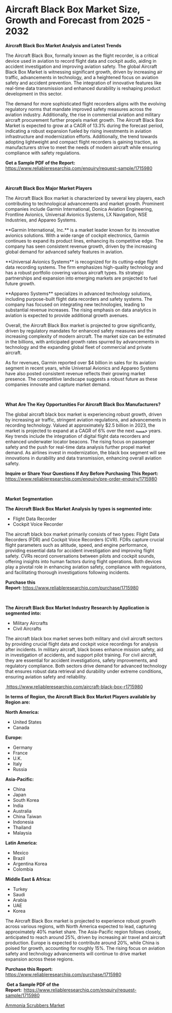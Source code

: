 <p><h1>Aircraft Black Box Market Size, Growth and Forecast from 2025 - 2032</h1></p><p><strong>Aircraft Black Box Market Analysis and Latest Trends</strong></p>
<p><p>The Aircraft Black Box, formally known as the flight recorder, is a critical device used in aviation to record flight data and cockpit audio, aiding in accident investigation and improving aviation safety. The global Aircraft Black Box Market is witnessing significant growth, driven by increasing air traffic, advancements in technology, and a heightened focus on aviation safety and accident prevention. The integration of innovative features like real-time data transmission and enhanced durability is reshaping product development in this sector.</p><p>The demand for more sophisticated flight recorders aligns with the evolving regulatory norms that mandate improved safety measures across the aviation industry. Additionally, the rise in commercial aviation and military aircraft procurement further propels market growth. The Aircraft Black Box Market is expected to grow at a CAGR of 13.3% during the forecast period, indicating a robust expansion fueled by rising investments in aviation infrastructure and modernization efforts. Additionally, the trend towards adopting lightweight and compact flight recorders is gaining traction, as manufacturers strive to meet the needs of modern aircraft while ensuring compliance with safety regulations.</p></p>
<p><strong>Get a Sample PDF of the Report:&nbsp;</strong> <a href="https://www.reliableresearchiq.com/enquiry/request-sample/1715980?utm_campaign=2463&utm_medium=2&utm_source=Github&utm_content=ia&utm_term=11042025&utm_id=aircraft-black-box">https://www.reliableresearchiq.com/enquiry/request-sample/1715980</a></p>
<p>&nbsp;</p>
<p><strong>Aircraft Black Box Major Market Players</strong></p>
<p><p>The Aircraft Black Box market is characterized by several key players, each contributing to technological advancements and market growth. Prominent companies include Garmin International, Donica Aviation Engineering, Frontline Avionics, Universal Avionics Systems, LX Navigation, NSE Industries, and Appareo Systems.</p><p>**Garmin International, Inc.** is a market leader known for its innovative avionics solutions. With a wide range of cockpit electronics, Garmin continues to expand its product lines, enhancing its competitive edge. The company has seen consistent revenue growth, driven by the increasing global demand for advanced safety features in aviation.</p><p>**Universal Avionics Systems** is recognized for its cutting-edge flight data recording systems. The firm emphasizes high-quality technology and has a robust portfolio covering various aircraft types. Its strategic partnerships and expansion into emerging markets are projected to fuel future growth.</p><p>**Appareo Systems** specializes in advanced technology solutions, including purpose-built flight data recorders and safety systems. The company has focused on integrating new technologies, leading to substantial revenue increases. The rising emphasis on data analytics in aviation is expected to provide additional growth avenues.</p><p>Overall, the Aircraft Black Box market is projected to grow significantly, driven by regulatory mandates for enhanced safety measures and the increasing complexity of modern aircraft. The market size can be estimated in the billions, with anticipated growth rates spurred by advancements in technology and the expanding global fleet of commercial and private aircraft.</p><p>As for revenues, Garmin reported over $4 billion in sales for its aviation segment in recent years, while Universal Avionics and Appareo Systems have also posted consistent revenue reflects their growing market presence. The competitive landscape suggests a robust future as these companies innovate and capture market demand.</p></p>
<p>&nbsp;</p>
<p><strong>What Are The Key Opportunities For Aircraft Black Box Manufacturers?</strong></p>
<p><p>The global aircraft black box market is experiencing robust growth, driven by increasing air traffic, stringent aviation regulations, and advancements in recording technology. Valued at approximately $2.5 billion in 2023, the market is projected to expand at a CAGR of 6% over the next خمسة years. Key trends include the integration of digital flight data recorders and enhanced underwater locator beacons. The rising focus on passenger safety and the push for real-time data analysis further propel market demand. As airlines invest in modernization, the black box segment will see innovations in durability and data transmission, enhancing overall aviation safety.</p></p>
<p><strong>Inquire or Share Your Questions If Any Before Purchasing This Report:</strong> <a href="https://www.reliableresearchiq.com/enquiry/pre-order-enquiry/1715980?utm_campaign=2463&utm_medium=2&utm_source=Github&utm_content=ia&utm_term=11042025&utm_id=aircraft-black-box">https://www.reliableresearchiq.com/enquiry/pre-order-enquiry/1715980</a></p>
<p>&nbsp;</p>
<p><strong>Market Segmentation</strong></p>
<p><strong>The Aircraft Black Box Market Analysis by types is segmented into:</strong></p>
<p><ul><li>Flight Data Recorder</li><li>Cockpit Voice Recorder</li></ul></p>
<p><p>The aircraft black box market primarily consists of two types: Flight Data Recorders (FDR) and Cockpit Voice Recorders (CVR). FDRs capture crucial flight parameters such as altitude, speed, and engine performance, providing essential data for accident investigation and improving flight safety. CVRs record conversations between pilots and cockpit sounds, offering insights into human factors during flight operations. Both devices play a pivotal role in enhancing aviation safety, compliance with regulations, and facilitating thorough investigations following incidents.</p></p>
<p><strong>Purchase this Report:&nbsp;</strong><a href="https://www.reliableresearchiq.com/purchase/1715980?utm_campaign=2463&utm_medium=2&utm_source=Github&utm_content=ia&utm_term=11042025&utm_id=aircraft-black-box">https://www.reliableresearchiq.com/purchase/1715980</a></p>
<p>&nbsp;</p>
<p><strong>The Aircraft Black Box Market Industry Research by Application is segmented into:</strong></p>
<p><ul><li>Military Aircrafts</li><li>Civil Aircrafts</li></ul></p>
<p><p>The aircraft black box market serves both military and civil aircraft sectors by providing crucial flight data and cockpit voice recordings for analysis after incidents. In military aircraft, black boxes enhance mission safety, aid in investigation of accidents, and support pilot training. For civil aircraft, they are essential for accident investigations, safety improvements, and regulatory compliance. Both sectors drive demand for advanced technology that ensures robust data retrieval and durability under extreme conditions, ensuring aviation safety and reliability.</p></p>
<p><a href="https://www.reliableresearchiq.com/aircraft-black-box-r1715980?utm_campaign=2463&utm_medium=2&utm_source=Github&utm_content=ia&utm_term=11042025&utm_id=aircraft-black-box">&nbsp;https://www.reliableresearchiq.com/aircraft-black-box-r1715980</a></p>
<p><strong>In terms of Region, the Aircraft Black Box Market Players available by Region are:</strong></p>
<p>
    <p> <strong> North America: </strong>
        <ul>
            <li>United States</li>
            <li>Canada</li>
        </ul>
        </p> 
    <p> <strong> Europe: </strong>
        <ul>
            <li>Germany</li>
            <li>France</li>
            <li>U.K.</li>
            <li>Italy</li>
            <li>Russia</li>
        </ul>
        </p> 
    <p> <strong> Asia-Pacific: </strong>
        <ul>
            <li>China</li>
            <li>Japan</li>
            <li>South Korea</li>
            <li>India</li>
            <li>Australia</li>
            <li>China Taiwan</li>
            <li>Indonesia</li>
            <li>Thailand</li>
            <li>Malaysia</li>
        </ul>
        </p> 
    <p> <strong> Latin America: </strong>
        <ul>
            <li>Mexico</li>
            <li>Brazil</li>
            <li>Argentina Korea</li>
            <li>Colombia</li>
        </ul>
        </p> 
    <p> <strong> Middle East & Africa: </strong>
        <ul>
            <li>Turkey</li>
            <li>Saudi</li>
            <li>Arabia</li>
            <li>UAE</li>
            <li>Korea</li>
        </ul>
    </p>
    </p>
<p><p>The Aircraft Black Box market is projected to experience robust growth across various regions, with North America expected to lead, capturing approximately 40% market share. The Asia-Pacific region follows closely, anticipated to reach around 25%, driven by increasing air travel and aircraft production. Europe is expected to contribute around 20%, while China is poised for growth, accounting for roughly 15%. The rising focus on aviation safety and technology advancements will continue to drive market expansion across these regions.</p></p>
<p><strong>Purchase this Report: </strong><a href="https://www.reliableresearchiq.com/purchase/1715980?utm_campaign=2463&utm_medium=2&utm_source=Github&utm_content=ia&utm_term=11042025&utm_id=aircraft-black-box">https://www.reliableresearchiq.com/purchase/1715980</a></p>
<p>&nbsp;<strong>Get a Sample PDF of the Report:&nbsp;&nbsp;</strong><a href="https://www.reliableresearchiq.com/enquiry/request-sample/1715980?utm_campaign=2463&utm_medium=2&utm_source=Github&utm_content=ia&utm_term=11042025&utm_id=aircraft-black-box">https://www.reliableresearchiq.com/enquiry/request-sample/1715980</a></p>
<p><strong></strong></p>
<p><p><a href="https://github.com/duskodazzi34/Market-Research-Report-List-1/blob/main/ammonia-scrubbers-market.md?utm_campaign=2463&utm_medium=2&utm_source=Github&utm_content=ia&utm_term=11042025&utm_id=aircraft-black-box">Ammonia Scrubbers Market</a></p></p>